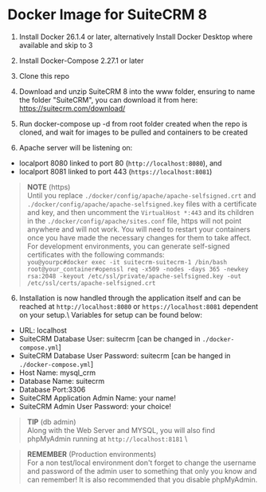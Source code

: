 # Docker Image for SuiteCRM 8

1. Install Docker 26.1.4 or later, alternatively Install Docker Desktop where available and skip to 3

2. Install Docker-Compose 2.27.1 or later

3. Clone this repo

4. Download and unzip SuiteCRM 8 into the www folder, ensuring to name the folder "SuiteCRM", you can download it from here: https://suitecrm.com/download/

5. Run docker-compose up -d
from root folder created when the repo is cloned,
and wait for images to be pulled and containers to be created

5. Apache server will be listening on: 
* localport 8080 linked to port 80 (`http://localhost:8080`), and 
* localport 8081 linked to port 443 (`https://localhost:8081`)
>**NOTE** (https) \
>Until you replace `./docker/config/apache/apache-selfsigned.crt` and `./docker/config/apache/apache-selfsigned.key` files with a certificate and key, and then uncomment the `VirtualHost *:443` and its children in the `./docker/config/apache/sites.conf` file, https will not point anywhere and will not work.
>You will need to restart your containers once you have made the necessary changes for them to take affect.\
>For development environments, you can generate self-signed certificates with the following commands:\
>`you@yourpc#docker exec -it suitecrm-suitecrm-1 /bin/bash`\
>`root@your_container#openssl req -x509 -nodes -days 365 -newkey rsa:2048 -keyout /etc/ssl/private/apache-selfsigned.key -out /etc/ssl/certs/apache-selfsigned.crt`

6. Installation is now handled through the application itself and can be reached at `http://localhost:8080` or `https://localhost:8081` dependent on your setup.\ Variables for setup can be found below:
* URL: localhost
* SuiteCRM Database User: suitecrm [can be changed in `./docker-compose.yml`]
* SuiteCRM Database User Password: suitecrm [can be hanged in `./docker-compose.yml`]
* Host Name: mysql_crm
* Database Name: suitecrm
* Database Port:3306
* SuiteCRM Application Admin Name: your name!
* SuiteCRM Admin User Password: your choice!

>**TIP** (db admin)\
>Along with the Web Server and MYSQL, you will also find phpMyAdmin running at `http://localhost:8181` \

> **REMEMBER** (Production environments) \
>For a non test/local environment don't forget to change the username and password of the admin user to something that only you know and can remember!
>It is also recommended that you disable phpMyAdmin. 






